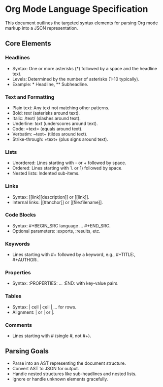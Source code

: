 # Org Mode Language Specification

This document outlines the targeted syntax elements for parsing Org mode markup into a JSON representation.

## Core Elements

### Headlines
- Syntax: One or more asterisks (*) followed by a space and the headline text.
- Levels: Determined by the number of asterisks (1-10 typically).
- Example: * Headline, ** Subheadline.

### Text and Formatting
- Plain text: Any text not matching other patterns.
- Bold: *text* (asterisks around text).
- Italic: /text/ (slashes around text).
- Underline: _text_ (underscores around text).
- Code: =text= (equals around text).
- Verbatim: ~text~ (tildes around text).
- Strike-through: +text+ (plus signs around text).

### Lists
- Unordered: Lines starting with - or + followed by space.
- Ordered: Lines starting with 1. or 1) followed by space.
- Nested lists: Indented sub-items.

### Links
- Syntax: [[link][description]] or [[link]].
- Internal links: [[#anchor]] or [[file:filename]].

### Code Blocks
- Syntax: #+BEGIN_SRC language ... #+END_SRC.
- Optional parameters: :exports, :results, etc.

### Keywords
- Lines starting with #+ followed by a keyword, e.g., #+TITLE:, #+AUTHOR:.

### Properties
- Syntax: :PROPERTIES: ... :END: with key-value pairs.

### Tables
- Syntax: | cell | cell | ... for rows.
- Alignment: |<l> or |<c> or |<r>.

### Comments
- Lines starting with # (single #, not #+).

## Parsing Goals
- Parse into an AST representing the document structure.
- Convert AST to JSON for output.
- Handle nested structures like sub-headlines and nested lists.
- Ignore or handle unknown elements gracefully.